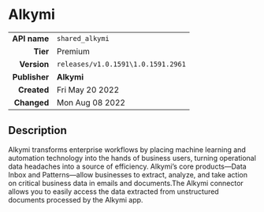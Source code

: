 # Alkymi
| | |
|-:|-|
|**API name**|`shared_alkymi`|
|**Tier**|Premium|
|**Version**|`releases/v1.0.1591\1.0.1591.2961`|
|**Publisher**|**Alkymi**|
|**Created**|Fri May 20 2022|
|**Changed**|Mon Aug 08 2022|

## Description
Alkymi transforms enterprise workflows by placing machine learning and automation technology into the hands of business users, turning operational data headaches into a source of efficiency. Alkymi’s core products—Data Inbox and Patterns—allow businesses to extract, analyze, and take action on critical business data in emails and documents.The Alkymi connector allows you to easily access the data extracted from unstructured documents processed by the Alkymi app.
